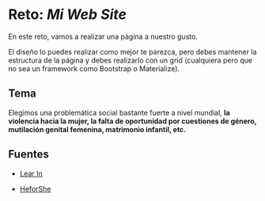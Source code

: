 # Reto: _Mi Web Site_
En este reto, vamos a realizar una página a nuestro gusto.

El diseño lo puedes realizar como mejor te parezca, pero debes mantener la estructura de la página y debes realizarlo con un grid (cualquiera pero que no sea un framework como Bootstrap o Materialize).

## Tema

Elegimos una problemática social bastante fuerte a nivel mundial, **la violencia hacia la mujer, la falta de oportunidad por cuestiones de género, mutilación genital femenina, matrimonio infantil, etc.**

## Fuentes
* [Lear In](http://leanin.org/about/es 'Lear In')

* [HeforShe](http://www.heforshe.org/es 'HeforShe')